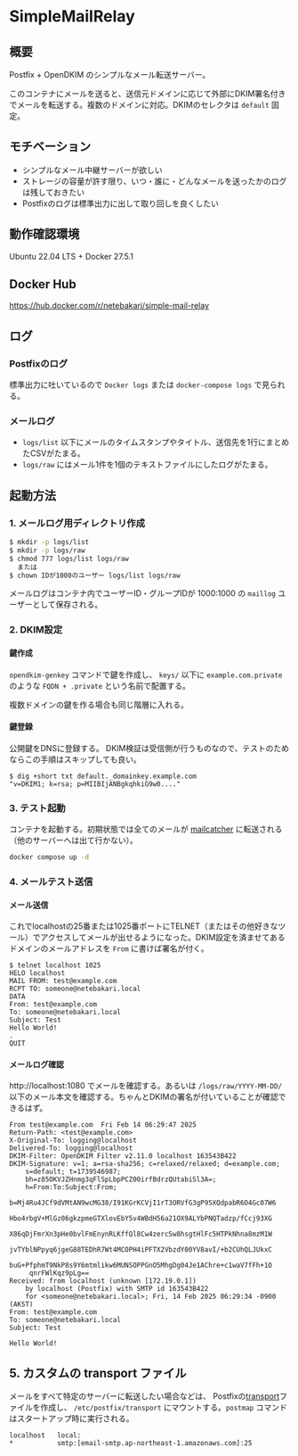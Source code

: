 # SimpleMailRelay

## 概要
Postfix + OpenDKIM のシンプルなメール転送サーバー。

このコンテナにメールを送ると、送信元ドメインに応じて外部にDKIM署名付きでメールを転送する。複数のドメインに対応。DKIMのセレクタは `default` 固定。

## モチベーション
* シンプルなメール中継サーバーが欲しい
* ストレージの容量が許す限り、いつ・誰に・どんなメールを送ったかのログは残しておきたい
* Postfixのログは標準出力に出して取り回しを良くしたい

## 動作確認環境
Ubuntu 22.04 LTS + Docker 27.5.1

## Docker Hub
https://hub.docker.com/r/netebakari/simple-mail-relay

## ログ
### Postfixのログ
標準出力に吐いているので `Docker logs` または `docker-compose logs` で見られる。

### メールログ
* `logs/list` 以下にメールのタイムスタンプやタイトル、送信先を1行にまとめたCSVがたまる。
* `logs/raw` にはメール1件を1個のテキストファイルにしたログがたまる。

## 起動方法
### 1. メールログ用ディレクトリ作成
```sh
$ mkdir -p logs/list
$ mkdir -p logs/raw
$ chmod 777 logs/list logs/raw
  または
$ chown IDが1000のユーザー logs/list logs/raw
```

メールログはコンテナ内でユーザーID・グループIDが 1000:1000 の `maillog` ユーザーとして保存される。

### 2. DKIM設定
#### 鍵作成
`opendkim-genkey` コマンドで鍵を作成し、 `keys/` 以下に `example.com.private` のような `FQDN + .private` という名前で配置する。

複数ドメインの鍵を作る場合も同じ階層に入れる。

#### 鍵登録
公開鍵をDNSに登録する。 DKIM検証は受信側が行うものなので、テストのためならこの手順はスキップしても良い。

```
$ dig +short txt default._domainkey.example.com
"v=DKIM1; k=rsa; p=MIIBIjANBgkqhkiG9w0...."
```

### 3. テスト起動
コンテナを起動する。初期状態では全てのメールが [mailcatcher](https://hub.docker.com/r/schickling/mailcatcher/) に転送される（他のサーバーへは出て行かない）。

```sh
docker compose up -d
```

### 4. メールテスト送信
#### メール送信
これでlocalhostの25番または1025番ポートにTELNET（またはその他好きなツール）でアクセスしてメールが出せるようになった。DKIM設定を済ませてあるドメインのメールアドレスを `From` に書けば署名が付く。

```
$ telnet localhost 1025
HELO localhost
MAIL FROM: test@example.com
RCPT TO: someone@netebakari.local
DATA
From: test@example.com
To: someone@netebakari.local
Subject: Test
Hello World!
.
QUIT
```

#### メールログ確認
http://localhost:1080 でメールを確認する。あるいは `/logs/raw/YYYY-MM-DD/` 以下のメール本文を確認する。ちゃんとDKIMの署名が付いていることが確認できるはず。

```
From test@example.com  Fri Feb 14 06:29:47 2025
Return-Path: <test@example.com>
X-Original-To: logging@localhost
Delivered-To: logging@localhost
DKIM-Filter: OpenDKIM Filter v2.11.0 localhost 163543B422
DKIM-Signature: v=1; a=rsa-sha256; c=relaxed/relaxed; d=example.com;
	s=default; t=1739546987;
	bh=z85OKVJZHnmg3qFlSpLbpPCZ00irfBdrzQUtabiSl3A=;
	h=From:To:Subject:From;
	b=Mj4Ru4JCf9dVMtAN9wcMG38/I91KGrKCVjI1rT3ORVfG3gP95XQdpabR6O4Gc07W6
	 Hbo4rbgV+MlGz06gkzpmeGTXlovEbY5v4WBdH56a21OX9ALYbPNQTadzp/fCcj93XG
	 X86qDjFmrXn3pHe0bvlFmEnynRLKffQl8Cw4zercSw8hsgtHlFc5HTPkNhna8mzM1W
	 jvTYblNPpyq6jgeG88TEDhR7Wt4MCOPH4iPFTX2VbzdY00YV8avI/+b2CUhQLJUkxC
	 buG+PfphmT9NkP8s9Y6mtmlikw6MUNSOPPGnO5MhgDg04Je1AChre+c1waV7fFh+1O
	 qnrFWlKqz9pLg==
Received: from localhost (unknown [172.19.0.1])
	by localhost (Postfix) with SMTP id 163543B422
	for <someone@netebakari.local>; Fri, 14 Feb 2025 06:29:34 -0900 (AKST)
From: test@example.com
To: someone@netebakari.local
Subject: Test

Hello World!
```

## 5. カスタムの transport ファイル
メールをすべて特定のサーバーに転送したい場合などは、 Postfixの[transport](https://www.postfix.org/transport.5.html)⁠ファイルを作成し、 `/etc/postfix/transport` にマウントする。`postmap` コマンドはスタートアップ時に実行される。

```
localhost   local:
*           smtp:[email-smtp.ap-northeast-1.amazonaws.com]:25
```
